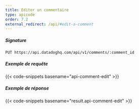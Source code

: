 ```yaml
---
title: Editer un commentaire
type: apicode
order: 7.2
external_redirect: /api/#edit-a-comment
---
```


##### Signature
`PUT https://api.datadoghq.com/api/v1/comments/:comment_id`
##### Exemple de requête
{{< code-snippets basename="api-comment-edit" >}}
##### Exemple de réponse
{{< code-snippets basename="result.api-comment-edit" >}}